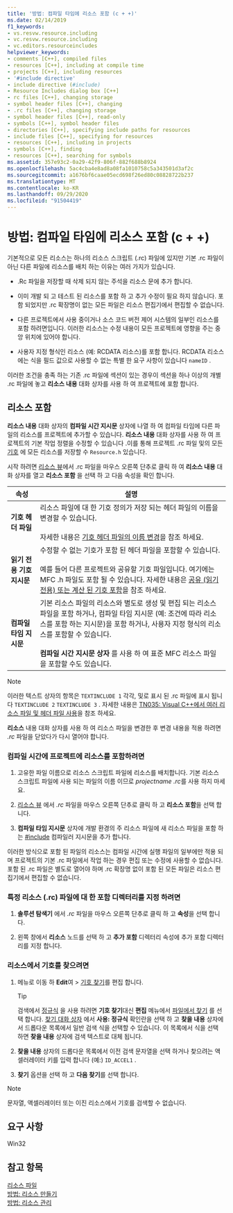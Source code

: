 ```yaml
---
title: '방법: 컴파일 타임에 리소스 포함 (c + +)'
ms.date: 02/14/2019
f1_keywords:
- vs.resvw.resource.including
- vc.resvw.resource.including
- vc.editors.resourceincludes
helpviewer_keywords:
- comments [C++], compiled files
- resources [C++], including at compile time
- projects [C++], including resources
- '#include directive'
- include directive (#include)
- Resource Includes dialog box [C++]
- rc files [C++], changing storage
- symbol header files [C++], changing
- .rc files [C++], changing storage
- symbol header files [C++], read-only
- symbols [C++], symbol header files
- directories [C++], specifying include paths for resources
- include files [C++], specifying for resources
- resources [C++], including in projects
- symbols [C++], finding
- resources [C++], searching for symbols
ms.assetid: 357e93c2-0a29-42f9-806f-882f688b8924
ms.openlocfilehash: 5ac4cba4e8ad8a08fa1010758c5a343501d3af2c
ms.sourcegitcommit: a1676bf6caae05ecd698f26ed80c08828722b237
ms.translationtype: MT
ms.contentlocale: ko-KR
ms.lasthandoff: 09/29/2020
ms.locfileid: "91504419"
---
```

# <a name="how-to-include-resources-at-compile-time-c"></a>방법: 컴파일 타임에 리소스 포함 (c + +)

기본적으로 모든 리소스는 하나의 리소스 스크립트 (.rc) 파일에 있지만 기본 .rc 파일이 아닌 다른 파일에 리소스를 배치 하는 이유는 여러 가지가 있습니다.

- .Rc 파일을 저장할 때 삭제 되지 않는 주석을 리소스 문에 추가 합니다.

- 이미 개발 되 고 테스트 된 리소스를 포함 하 고 추가 수정이 필요 하지 않습니다. 포함 되었지만 .rc 확장명이 없는 모든 파일은 리소스 편집기에서 편집할 수 없습니다.

- 다른 프로젝트에서 사용 중이거나 소스 코드 버전 제어 시스템의 일부인 리소스를 포함 하려면입니다. 이러한 리소스는 수정 내용이 모든 프로젝트에 영향을 주는 중앙 위치에 있어야 합니다.

- 사용자 지정 형식인 리소스 (예: RCDATA 리소스)를 포함 합니다. RCDATA 리소스에는 식을 필드 값으로 사용할 수 없는 특별 한 요구 사항이 있습니다 `nameID` .

이러한 조건을 충족 하는 기존 .rc 파일에 섹션이 있는 경우이 섹션을 하나 이상의 개별 .rc 파일에 놓고 **리소스 내용** 대화 상자를 사용 하 여 프로젝트에 포함 합니다.

## <a name="resource-includes"></a>리소스 포함

**리소스 내용** 대화 상자의 **컴파일 시간 지시문** 상자에 나열 하 여 컴파일 타임에 다른 파일의 리소스를 프로젝트에 추가할 수 있습니다. **리소스 내용** 대화 상자를 사용 하 여 프로젝트의 기본 작업 정렬을 수정할 수 있습니다 .이를 통해 프로젝트 .rc 파일 및의 모든 [기호](../windows/symbols-resource-identifiers.md) 에 모든 리소스를 저장할 수 `Resource.h` 있습니다.

시작 하려면 [리소스 뷰](how-to-create-a-resource-script-file.md#create-resources)에서 .rc 파일을 마우스 오른쪽 단추로 클릭 하 여 **리소스 내용** 대화 상자를 열고 **리소스 포함** 을 선택 하 고 다음 속성을 확인 합니다.

| 속성 | 설명 |
|---|---|
| **기호 헤더 파일** | 리소스 파일에 대 한 기호 정의가 저장 되는 헤더 파일의 이름을 변경할 수 있습니다.<br/><br/>자세한 내용은 [기호 헤더 파일의 이름 변경](./changing-a-symbol-or-symbol-name-id.md)을 참조 하세요. |
| **읽기 전용 기호 지시문** | 수정할 수 없는 기호가 포함 된 헤더 파일을 포함할 수 있습니다.<br/><br/>예를 들어 다른 프로젝트와 공유할 기호 파일입니다. 여기에는 MFC .h 파일도 포함 될 수 있습니다. 자세한 내용은 [공유 (읽기 전용) 또는 계산 된 기호 포함](./changing-a-symbol-or-symbol-name-id.md)을 참조 하세요. |
| **컴파일 타임 지시문** | 기본 리소스 파일의 리소스와 별도로 생성 및 편집 되는 리소스 파일을 포함 하거나, 컴파일 타임 지시문 (예: 조건에 따라 리소스를 포함 하는 지시문)을 포함 하거나, 사용자 지정 형식의 리소스를 포함할 수 있습니다.<br/><br/>**컴파일 시간 지시문 상자** 를 사용 하 여 표준 MFC 리소스 파일을 포함할 수도 있습니다. |

> [!NOTE]
> 이러한 텍스트 상자의 항목은 `TEXTINCLUDE 1` 각각, 및로 표시 된 .rc 파일에 표시 됩니다 `TEXTINCLUDE 2` `TEXTINCLUDE 3` . 자세한 내용은 [TN035: Visual C++에서 여러 리소스 파일 및 헤더 파일 사용](../mfc/tn035-using-multiple-resource-files-and-header-files-with-visual-cpp.md)을 참조 하세요.

**리소스** 내용 대화 상자를 사용 하 여 리소스 파일을 변경한 후 변경 내용을 적용 하려면 *.rc* 파일을 닫았다가 다시 열어야 합니다.

### <a name="to-include-resources-in-your-project-at-compile-time"></a>컴파일 시간에 프로젝트에 리소스를 포함하려면

1. 고유한 파일 이름으로 리소스 스크립트 파일에 리소스를 배치합니다. 기본 리소스 스크립트 파일에 사용 되는 파일의 이름 이므로 *projectname .rc*를 사용 하지 마세요.

1. [리소스 뷰](how-to-create-a-resource-script-file.md#create-resources) 에서 *.rc* 파일을 마우스 오른쪽 단추로 클릭 하 고 **리소스 포함**을 선택 합니다.

1. **컴파일 타임 지시문** 상자에 개발 환경의 주 리소스 파일에 새 리소스 파일을 포함 하는 [#include](../preprocessor/hash-include-directive-c-cpp.md) 컴파일러 지시문을 추가 합니다.

이러한 방식으로 포함 된 파일의 리소스는 컴파일 시간에 실행 파일의 일부에만 적용 되며 프로젝트의 기본 .rc 파일에서 작업 하는 경우 편집 또는 수정에 사용할 수 없습니다. 포함 된 .rc 파일은 별도로 열어야 하며 .rc 확장명 없이 포함 된 모든 파일은 리소스 편집기에서 편집할 수 없습니다.

### <a name="to-specify-include-directories-for-a-specific-resource-rc-file"></a>특정 리소스 (.rc) 파일에 대 한 포함 디렉터리를 지정 하려면

1. **솔루션 탐색기** 에서 *.rc* 파일을 마우스 오른쪽 단추로 클릭 하 고 **속성**을 선택 합니다.

1. 왼쪽 창에서 **리소스** 노드를 선택 하 고 **추가 포함** 디렉터리 속성에 추가 포함 디렉터리를 지정 합니다.

### <a name="to-find-symbols-in-resources"></a>리소스에서 기호를 찾으려면

1. 메뉴로 이동 하 **Edit**여  >  [기호 찾기](/visualstudio/ide/go-to)를 편집 합니다.

   > [!TIP]
   > 검색에서 [정규식](/visualstudio/ide/using-regular-expressions-in-visual-studio) 을 사용 하려면 **기호 찾기**대신 **편집** 메뉴에서 [파일에서 찾기](/visualstudio/ide/reference/find-command) 를 선택 합니다. [찾기 대화 상자](/visualstudio/ide/finding-and-replacing-text) 에서 **사용: 정규식** 확인란을 선택 하 고 **찾을 내용** 상자에서 드롭다운 목록에서 일반 검색 식을 선택할 수 있습니다. 이 목록에서 식을 선택 하면 **찾을 내용** 상자에 검색 텍스트로 대체 됩니다.

1. **찾을 내용** 상자의 드롭다운 목록에서 이전 검색 문자열을 선택 하거나 찾으려는 액셀러레이터 키를 입력 합니다 (예:) `ID_ACCEL1` .

1. **찾기** 옵션을 선택 하 고 **다음 찾기**를 선택 합니다.

> [!NOTE]
> 문자열, 액셀러레이터 또는 이진 리소스에서 기호를 검색할 수 없습니다.

## <a name="requirements"></a>요구 사항

Win32

## <a name="see-also"></a>참고 항목

[리소스 파일](../windows/resource-files-visual-studio.md)<br/>
[방법: 리소스 만들기](../windows/how-to-create-a-resource-script-file.md)<br/>
[방법: 리소스 관리](../windows/how-to-copy-resources.md)<br/>
